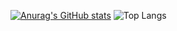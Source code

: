 [![Anurag's GitHub stats](https://github-readme-stats.vercel.app/api?username=jbrunomf&hide=issues)](https://github.com/jbrunomf/jbrunomf) ![Top Langs](https://github-readme-stats.vercel.app/api/top-langs/?username=jbrunomf&theme=dark)
